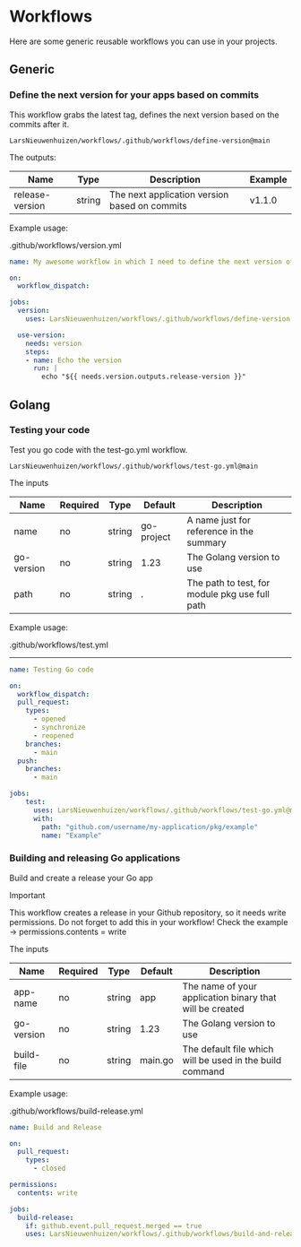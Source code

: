# Workflows

Here are some generic reusable workflows you can use in your projects.

## Generic

### Define the next version for your apps based on commits

This workflow grabs the latest tag, defines the next version based on the commits after it.

`LarsNieuwenhuizen/workflows/.github/workflows/define-version@main`

The outputs:

| Name             |  Type   | Description | Example |
|------------------|---------|-------------|---------|
| release-version  | string  | The next application version based on commits | v1.1.0 |

Example usage:

.github/workflows/version.yml

```yaml
name: My awesome workflow in which I need to define the next version of my app

on:
  workflow_dispatch:

jobs:
  version:
    uses: LarsNieuwenhuizen/workflows/.github/workflows/define-version.yml@main

  use-version:
    needs: version
    steps:
    - name: Echo the version
      run: |
        echo "${{ needs.version.outputs.release-version }}"
```

## Golang

### Testing your code

Test you go code with the test-go.yml workflow.

`LarsNieuwenhuizen/workflows/.github/workflows/test-go.yml@main`

The inputs

| Name         | Required | Type   | Default    | Description                              |
|--------------|----------|--------|------------|------------------------------------------|
| name         | no       | string | go-project | A name just for reference in the summary |
| go-version   | no       | string | 1.23       | The Golang version to use                |
| path         | no       | string | .          | The path to test, for module pkg use full path |

Example usage:

.github/workflows/test.yml

---

```yaml
name: Testing Go code

on:
  workflow_dispatch:
  pull_request:
    types:
      - opened
      - synchronize
      - reopened
    branches:
      - main
  push:
    branches:
      - main

jobs:
    test:
      uses: LarsNieuwenhuizen/workflows/.github/workflows/test-go.yml@main
      with:
        path: "github.com/username/my-application/pkg/example"
        name: "Example"
```

### Building and releasing Go applications

Build and create a release your Go app

> [!IMPORTANT]
> This workflow creates a release in your Github repository, so it needs write permissions.
> Do not forget to add this in your workflow!
> Check the example -> permissions.contents = write

The inputs

| Name         | Required | Type   | Default    | Description                              |
|--------------|----------|--------|------------|------------------------------------------|
| app-name     | no       | string | app        | The name of your application binary that will be created |
| go-version   | no       | string | 1.23       | The Golang version to use                |
| build-file   | no       | string | main.go    | The default file which will be used in the build command |

Example usage:

.github/workflows/build-release.yml

```yaml
name: Build and Release

on:
  pull_request:
    types:
      - closed

permissions:
  contents: write

jobs:
  build-release:
    if: github.event.pull_request.merged == true
    uses: LarsNieuwenhuizen/workflows/.github/workflows/build-and-release-go.yml@feat/go-build-release-workflow
```
